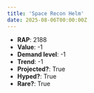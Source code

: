 ```yaml
---
title: 'Space Recon Helm'
date: 2025-08-06T00:00:00Z
---
```

- **RAP**: 2188
- **Value**: -1
- **Demand level**: -1
- **Trend**: -1
- **Projected?**: True
- **Hyped?**: True
- **Rare?**: True

